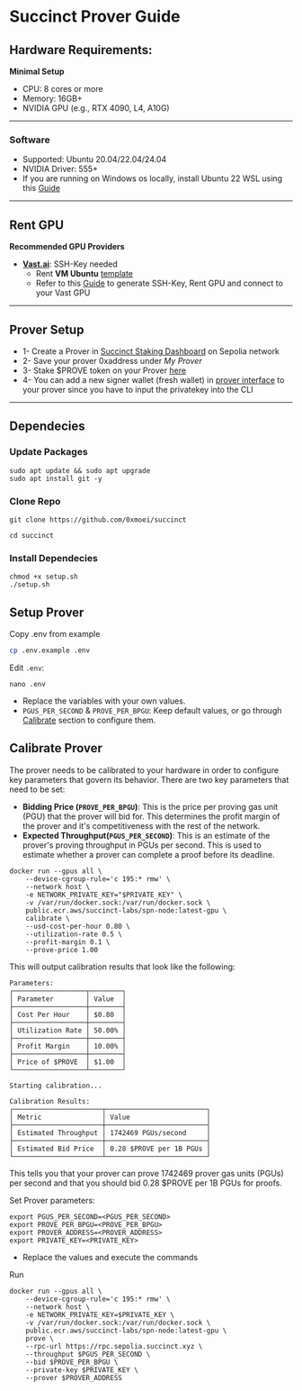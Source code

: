 # Succinct Prover Guide

## Hardware Requirements:
**Minimal Setup**
* CPU: 8 cores or more
* Memory: 16GB+
* NVIDIA GPU (e.g., RTX 4090, L4, A10G)

---

### Software
* Supported: Ubuntu 20.04/22.04/24.04
* NVIDIA Driver: 555+
* If you are running on Windows os locally, install Ubuntu 22 WSL using this [Guide](https://github.com/0xmoei/Install-Linux-on-Windows)

---

## Rent GPU

**Recommended GPU Providers**
* **[Vast.ai](https://cloud.vast.ai/?ref_id=62897&creator_id=62897&name=Ubuntu%2022.04%20VM)**: SSH-Key needed
  * Rent **VM Ubuntu** [template](https://cloud.vast.ai/?ref_id=62897&creator_id=62897&name=Ubuntu%2022.04%20VM)
  * Refer to this [Guide](https://github.com/0xmoei/Rent-and-Config-GPU) to generate SSH-Key, Rent GPU and connect to your Vast GPU

---

## Prover Setup
* 1- Create a Prover in [Succinct Staking Dashboard](https://staking.sepolia.succinct.xyz/prover) on Sepolia network
* 2- Save your prover 0xaddress under *My Prover*
* 3- Stake $PROVE token on your Prover [here](https://staking.sepolia.succinct.xyz/)
* 4- You can add a new signer wallet (fresh wallet) in [prover interface](https://staking.sepolia.succinct.xyz/prover) to your prover since you have to input the privatekey into the CLI

---

## Dependecies
### Update Packages
```
sudo apt update && sudo apt upgrade
sudo apt install git -y
```

### Clone Repo
```
git clone https://github.com/0xmoei/succinct

cd succinct
```

### Install Dependecies
```
chmod +x setup.sh
./setup.sh
```

## Setup Prover
Copy .env from example
```bash
cp .env.example .env
```
Edit `.env`:
```
nano .env
```
* Replace the variables with your own values.
* `PGUS_PER_SECOND` & `PROVE_PER_BPGU`: Keep default values, or go through [Calibrate](#calibrate-prover) section to configure them.

## Calibrate Prover
The prover needs to be calibrated to your hardware in order to configure key parameters that govern its behavior. There are two key parameters that need to be set:
* **Bidding Price (`PROVE_PER_BPGU`)**: This is the price per proving gas unit (PGU) that the prover will bid for. This determines the profit margin of the prover and it's competitiveness with the rest of the network.
* **Expected Throughput(`PGUS_PER_SECOND`)**: This is an estimate of the prover's proving throughput in PGUs per second. This is used to estimate whether a prover can complete a proof before its deadline.
```
docker run --gpus all \
    --device-cgroup-rule='c 195:* rmw' \
    --network host \
    -e NETWORK_PRIVATE_KEY="$PRIVATE_KEY" \
    -v /var/run/docker.sock:/var/run/docker.sock \
    public.ecr.aws/succinct-labs/spn-node:latest-gpu \
    calibrate \
    --usd-cost-per-hour 0.80 \
    --utilization-rate 0.5 \
    --profit-margin 0.1 \
    --prove-price 1.00
```



This will output calibration results that look like the following:
```
Parameters:
┌──────────────────┬────────┐
│ Parameter        │ Value  │
├──────────────────┼────────┤
│ Cost Per Hour    │ $0.80  │
├──────────────────┼────────┤
│ Utilization Rate │ 50.00% │
├──────────────────┼────────┤
│ Profit Margin    │ 10.00% │
├──────────────────┼────────┤
│ Price of $PROVE  │ $1.00  │
└──────────────────┴────────┘

Starting calibration...

Calibration Results:
┌──────────────────────┬─────────────────────────┐
│ Metric               │ Value                   │
├──────────────────────┼─────────────────────────┤
│ Estimated Throughput │ 1742469 PGUs/second     │
├──────────────────────┼─────────────────────────┤
│ Estimated Bid Price  │ 0.28 $PROVE per 1B PGUs │
└──────────────────────┴─────────────────────────┘
```


This tells you that your prover can prove 1742469 prover gas units (PGUs) per second and that you should bid 0.28 $PROVE per 1B PGUs for proofs.


Set Prover parameters:
```
export PGUS_PER_SECOND=<PGUS_PER_SECOND>
export PROVE_PER_BPGU=<PROVE_PER_BPGU>
export PROVER_ADDRESS=<PROVER_ADDRESS>
export PRIVATE_KEY=<PRIVATE_KEY>
```
* Replace the values and execute the commands


Run
```
docker run --gpus all \
    --device-cgroup-rule='c 195:* rmw' \
    --network host \
    -e NETWORK_PRIVATE_KEY=$PRIVATE_KEY \
    -v /var/run/docker.sock:/var/run/docker.sock \
    public.ecr.aws/succinct-labs/spn-node:latest-gpu \
    prove \
    --rpc-url https://rpc.sepolia.succinct.xyz \
    --throughput $PGUS_PER_SECOND \
    --bid $PROVE_PER_BPGU \
    --private-key $PRIVATE_KEY \
    --prover $PROVER_ADDRESS
```
